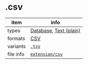 

# .csv

item | info
--- | ---
types | [Database](../dataTypes/database.md), [Text (plain)](../dataTypes/textPlain.md)
formats | [CSV](../fileFormats/csv.md)
variants | [`.tsv`](../extensions/tsv.md)
file info | [`extension/csv`]({{fileinfo}}/csv)



